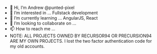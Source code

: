 - 👋 Hi, I’m Andrew @punted-pixel
- 👀 I’m interested in ... Fullstack development
- 🌱 I’m currently learning ... AngularJS, React
- 💞️ I’m looking to collaborate on ...
- 📫 How to reach me ...
- NOTE: ALL PROJECTS OWNED BY RECURSOR94 OR PRECURSION94 ARE MY OWN PROJECTS. I lost the two factor authentication code for my old accounts.

<!---
punted-pixel/punted-pixel is a ✨ special ✨ repository because its `README.md` (this file) appears on your GitHub profile.
You can click the Preview link to take a look at your changes.
--->
